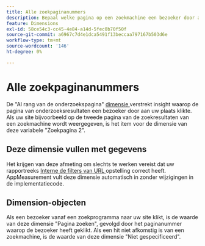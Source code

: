 ```yaml
---
title: Alle zoekpaginanummers
description: Bepaal welke pagina op een zoekmachine een bezoeker door aan uw site heeft geklikt.
feature: Dimensions
exl-id: 58ce54c3-cc45-4e84-a14d-5fec0b70f50f
source-git-commit: a6967c7d4e1dca5491f13beccaa797167b503d6e
workflow-type: tm+mt
source-wordcount: '146'
ht-degree: 0%

---
```


# Alle zoekpaginanummers

De &quot;Al rang van de onderzoekspagina&quot; [ dimensie ](overview.md) verstrekt insight waarop de pagina van onderzoeksresultaten een bezoeker door aan uw plaats klikte. Als uw site bijvoorbeeld op de tweede pagina van de zoekresultaten van een zoekmachine wordt weergegeven, is het item voor de dimensie van deze variabele &quot;Zoekpagina 2&quot;.

## Deze dimensie vullen met gegevens

Het krijgen van deze afmeting om slechts te werken vereist dat uw rapportreeks [ Interne de filters van URL ](/help/admin/tools/manage-rs/edit-settings/general/internal-url-filter-admin.md) opstelling correct heeft. AppMeasurement vult deze dimensie automatisch in zonder wijzigingen in de implementatiecode.

## Dimension-objecten

Als een bezoeker vanaf een zoekprogramma naar uw site klikt, is de waarde van deze dimensie &quot;Pagina zoeken&quot;, gevolgd door het paginanummer waarop de bezoeker heeft geklikt. Als een hit niet afkomstig is van een zoekmachine, is de waarde van deze dimensie &quot;Niet gespecificeerd&quot;.
